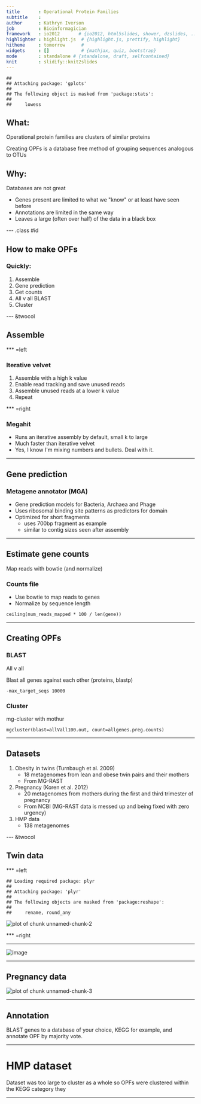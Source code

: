 ```yaml
---
title       : Operational Protein Families
subtitle    :
author      : Kathryn Iverson
job         : Bioinformagician
framework   : io2012       # {io2012, html5slides, shower, dzslides, ...}
highlighter : highlight.js  # {highlight.js, prettify, highlight}
hitheme     : tomorrow      #
widgets     : []            # {mathjax, quiz, bootstrap}
mode        : standalone # {standalone, draft, selfcontained}
knit        : slidify::knit2slides
---
```


```
## 
## Attaching package: 'gplots'
## 
## The following object is masked from 'package:stats':
## 
##     lowess
```

## What:

Operational protein families are clusters of similar proteins

Creating OPFs is a database free method of grouping sequences analogous to OTUs

## Why:

Databases are not great

* Genes present are limited to what we "know" or at least have seen before
* Annotations are limited in the same way
* Leaves a large (often over half) of the data in a black box

--- .class #id

## How to make OPFs

### Quickly:

1. Assemble
1. Gene prediction
1. Get counts
1. All v all BLAST
1. Cluster

--- &twocol

## Assemble

*** =left
### Iterative velvet

1. Assemble with a high k value
1. Enable read tracking and save unused reads
1. Assemble unused reads at a lower k value
1. Repeat


*** =right
### Megahit

* Runs an iterative assembly by default, small k to large
* Much faster than iterative velvet
* Yes, I know I'm mixing numbers and bullets. Deal with it.

---

## Gene prediction

### Metagene annotator (MGA)

* Gene prediction models for Bacteria, Archaea and Phage
* Uses ribosomal binding site patterns as predictors for domain
* Optimized for short fragments
    - uses 700bp fragment as example
    - similar to contig sizes seen after assembly

---

## Estimate gene counts

Map reads with bowtie (and normalize)

### Counts file

* Use bowtie to map reads to genes
* Normalize by sequence length 

```
ceiling(num_reads_mapped * 100 / len(gene))
````

---

## Creating OPFs

### BLAST

All v all

Blast all genes against each other (proteins, blastp)

```
-max_target_seqs 10000
```

### Cluster

mg-cluster with mothur

```
mgcluster(blast=allVall100.out, count=allgenes.preg.counts)
```

---

## Datasets

1. Obesity in twins (Turnbaugh et al. 2009)
    - 18 metagenomes from lean and obese twin pairs and their mothers
    - From MG-RAST
1. Pregnancy (Koren et al. 2012)
    - 20 metagenomes from mothers during the first and third trimester of pregnancy
    - From NCBI (MG-RAST data is messed up and being fixed with zero urgency)
1. HMP data
    - 138 metagenomes

--- &twocol

## Twin data

*** =left


```
## Loading required package: plyr
## 
## Attaching package: 'plyr'
## 
## The following objects are masked from 'package:reshape':
## 
##     rename, round_any
```

![plot of chunk unnamed-chunk-2](assets/fig/unnamed-chunk-2-1.png) 

*** =right



---

![image](assets/img/figure_2.svg)

<!-- this file went missing before this was under version control. Need to find it or re-generate it...but this is the code to make the plot

Figure 2

t.pcoa <- read.table(file='twin_pcoa_opf_kegg_16s_vars.csv', sep=',', header=T)

ggplot(t.pcoa, aes(axis1, axis2, color=weight, shape=as.factor(group), group=as.factor(family))) + geom_point(size=4) + theme_bw() + xlab("Dimension 1") + ylab("Dimension 2") + geom_polygon(aes(mapping=group, alpha=1)) + facet_wrap(~method, scales='free', ncol=1) + theme(plot.background = element_blank(), panel.grid.major = element_blank(), panel.grid.minor = element_blank(), panel.border = element_blank(), panel.background = element_blank()) + theme(axis.line = element_line(color = 'black'))

-->

---

## Pregnancy data

![plot of chunk unnamed-chunk-3](assets/fig/unnamed-chunk-3-1.png) 

---


<!--
 
## I'm a commented slide 1
 
From Slidify's authoring process, this slide was made:
1. Edit YAML front matter
2. Write using R Markdown
3. Use an empty line followed by three dashes to separate slides!

![plot of chunk unnamed-chunk-4](assets/fig/unnamed-chunk-4-1.png) 
 
-->

## Annotation

BLAST genes to a database of your choice, KEGG for example, and annotate OPF by majority vote.

---

# HMP dataset

Dataset was too large to cluster as a whole so OPFs were clustered within the KEGG category they 

---


